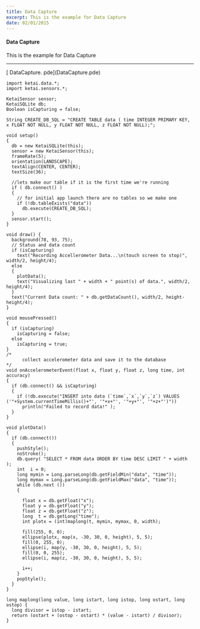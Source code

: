 ```yaml
---
title: Data Capture
excerpt: This is the example for Data Capture
date: 02/01/2015
---
```

#### Data Capture

This is the example for Data Capture

---
<div class="link">[<i class="fa fa-download fa-lg"></i> DataCapture. pde](DataCapture.pde)</div>

    import ketai.data.*;
    import ketai.sensors.*;

    KetaiSensor sensor;
    KetaiSQLite db;
    Boolean isCapturing = false;

    String CREATE_DB_SQL = "CREATE TABLE data ( time INTEGER PRIMARY KEY, x FLOAT NOT NULL, y FLOAT NOT NULL, z FLOAT NOT NULL);";

    void setup()
    {
      db = new KetaiSQLite(this);
      sensor = new KetaiSensor(this);
      frameRate(5);
      orientation(LANDSCAPE);
      textAlign(CENTER, CENTER);
      textSize(36);

      //lets make our table if it is the first time we're running 
      if ( db.connect() )
      {
        // for initial app launch there are no tables so we make one
        if (!db.tableExists("data"))
          db.execute(CREATE_DB_SQL);
      }
      sensor.start();
    }

    void draw() {
      background(78, 93, 75);
      // Status and data count
      if (isCapturing)
        text("Recording Accellerometer Data...\n(touch screen to stop)", width/2, height/4);
      else
      {
        plotData();
        text("Visualizing last " + width + " point(s) of data.", width/2, height/4);
      } 
      text("Current Data count: " + db.getDataCount(), width/2, height-height/4);
    }

    void mousePressed()
    {
      if (isCapturing)
        isCapturing = false;
      else
        isCapturing = true;
    }
    /*
          collect accelerometer data and save it to the database
    */
    void onAccelerometerEvent(float x, float y, float z, long time, int accuracy)
    {
      if (db.connect() && isCapturing)
      {
        if (!db.execute("INSERT into data (`time`,`x`,`y`,`z`) VALUES ('"+System.currentTimeMillis()+"', '"+x+"', '"+y+"', '"+z+"')"))
          println("Failed to record data!" );
      }
    }

    void plotData()
    {
      if (db.connect())
      {
        pushStyle();
        noStroke();
        db.query( "SELECT * FROM data ORDER BY time DESC LIMIT " + width );
        int  i = 0;   
        long mymin = Long.parseLong(db.getFieldMin("data", "time"));
        long mymax = Long.parseLong(db.getFieldMax("data", "time"));
        while (db.next ())
        {

          float x = db.getFloat("x");
          float y = db.getFloat("y");
          float z = db.getFloat("z");
          long  t = db.getLong("time");
          int plotx = (int)maplong(t, mymin, mymax, 0, width);
          
          fill(255, 0, 0);
          ellipse(plotx, map(x, -30, 30, 0, height), 5, 5);
          fill(0, 255, 0);
          ellipse(i, map(y, -30, 30, 0, height), 5, 5);
          fill(0, 0, 255);
          ellipse(i, map(z, -30, 30, 0, height), 5, 5);

          i++;
        }
        popStyle();
      }
    }

    long maplong(long value, long istart, long istop, long ostart, long ostop) {
      long divisor = istop - istart;
      return (ostart + (ostop - ostart) * (value - istart) / divisor);
    }

 
 